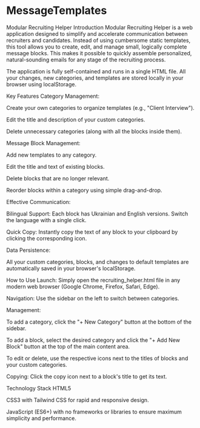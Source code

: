 # MessageTemplates

Modular Recruiting Helper
Introduction
Modular Recruiting Helper is a web application designed to simplify and accelerate communication between recruiters and candidates. Instead of using cumbersome static templates, this tool allows you to create, edit, and manage small, logically complete message blocks. This makes it possible to quickly assemble personalized, natural-sounding emails for any stage of the recruiting process.

The application is fully self-contained and runs in a single HTML file. All your changes, new categories, and templates are stored locally in your browser using localStorage.

Key Features
Category Management:

Create your own categories to organize templates (e.g., "Client Interview").

Edit the title and description of your custom categories.

Delete unnecessary categories (along with all the blocks inside them).

Message Block Management:

Add new templates to any category.

Edit the title and text of existing blocks.

Delete blocks that are no longer relevant.

Reorder blocks within a category using simple drag-and-drop.

Effective Communication:

Bilingual Support: Each block has Ukrainian and English versions. Switch the language with a single click.

Quick Copy: Instantly copy the text of any block to your clipboard by clicking the corresponding icon.

Data Persistence:

All your custom categories, blocks, and changes to default templates are automatically saved in your browser's localStorage.

How to Use
Launch: Simply open the recruiting_helper.html file in any modern web browser (Google Chrome, Firefox, Safari, Edge).

Navigation: Use the sidebar on the left to switch between categories.

Management:

To add a category, click the "+ New Category" button at the bottom of the sidebar.

To add a block, select the desired category and click the "+ Add New Block" button at the top of the main content area.

To edit or delete, use the respective icons next to the titles of blocks and your custom categories.

Copying: Click the copy icon next to a block's title to get its text.

Technology Stack
HTML5

CSS3 with Tailwind CSS for rapid and responsive design.

JavaScript (ES6+) with no frameworks or libraries to ensure maximum simplicity and performance.
